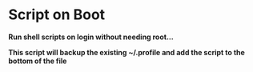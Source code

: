 # Script on Boot
**Run shell scripts on login without needing root...**

**This script will backup the existing ~/.profile and add the script to the bottom of the file**

